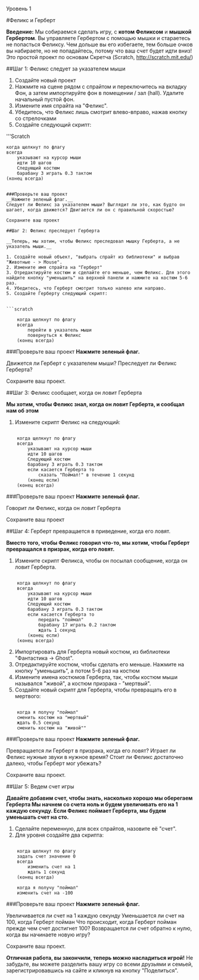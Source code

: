 Уровень 1

#Феликс и Герберт

__Введение:__
Мы собираемся сделать игру, с __котом Феликсом__ и __мышкой Гербертом__. Вы управляете Гербертом с помощью мышки и стараетесь не попасться Феликсу. Чем дольше вы его избегаете, тем больше очков вы набираете, но не попадайтесь, потому что ваш счет будет идти вниз! Это простой проект по основам Скретча (Scratch, http://scratch.mit.edu/)

##Шаг 1: Феликс следует за указателем мыши

1. Создайте новый проект
2. Нажмите на сцене рядом с спрайтом и переключитесь на вкладку Фон, а затем импортируйте фон в помещении / зал (hall). Удалите начальный пустой фон.
3. Измените имя спрайта на "Феликс".
4. Убедитесь, что Феликс лишь смотрит влево-вправо, нажав кнопку со стрелочками
5. Создайте следующий скрипт:

'''Scratch

	когда щелкнут по флагу
	всегда
		указывают на курсор мыши
		идти 10 шагов
		Следующий костюм
	    барабану 3 играть 0.3 тактом
	(конец всегда)
```

###Проверьте ваш проект
__Нажмите зеленый флаг.__
Следует ли Феликс за указателем мыши? Выглядит ли это, как будто он шагает, когда движется? Двигается ли он с правильной скоростью?

Сохраните ваш проект

##Шаг 2: Феликс преследует Герберта

__Теперь, мы хотим, чтобы Феликс преследовал мышку Герберта, а не указатель мыши.__

1. Создайте новый объект, "выбрать спрайт из библиотеки" и выбрав "Животные - > Mouse".
2. Измените имя спрайта на "Герберт"
3. Отредактируйте костюм и сделайте его меньше, чем Феликс. Для этого найдите кнопку "уменьшить" на верхней панели и нажмите на костюм 5-6 раз.
4. Убедитесь, что Герберт смотрит только налево или направо.
5. Создайте Герберту следующий скрипт:


```scratch
	
	когда щелкнут по флагу
	всегда
		перейти в указатель мыши
		повернуться к Феликс
	(конец всегда)
```

###Проверьте ваш проект
__Нажмите зеленый флаг.__

Движется ли Герберт с указателем мыши? Преследует ли Феликс Герберта?

Сохраните ваш проект.

##Шаг 3: Феликс сообщает, когда он ловит Герберта

__Мы хотим, чтобы Феликс знал, когда он ловит Герберта, и сообщал нам об этом__


1. Измените скрипт Феликс на следующий:

```scratch
	
	когда щелкнут по флагу
	всегда
		указывают на курсор мыши
		идти 10 шагов
		Следующий костюм
	    барабану 3 играть 0.3 тактом
		если касается Герберта то
			сказать "Поймал!" в течение 1 секунд
		(конец если)
	(конец всегда)
```

###Проверьте ваш проект
__Нажмите зеленый флаг.__

Говорит ли Феликс, когда он ловит Герберта

Сохраните ваш проект

##Шаг 4: Герберт превращается в приведение, когда его ловят.

__Вместо того, чтобы Феликс говорил что-то, мы хотим, чтобы Герберт превращался в призрак, когда его ловят.__

1. Измените скрипт Феликса, чтобы он посылал сообщение, когда он ловит Герберта.

```scratch
	
	когда щелкнут по флагу
	всегда
		указывают на курсор мыши
		идти 10 шагов
		Следующий костюм
	    барабану 3 играть 0.3 тактом
		если касается Герберта то
			передать "поймал"
			барабану 17 играть 0.2 тактом
			ждать 1 секунд
		(конец если)
	(конец всегда)
```
2. Импортировать для Герберта новый костюм, из библиотеки "Фантастика -> Ghost".
3. Отредактируйте костюм, чтобы сделать его меньше. Нажмите на кнопку "уменьшить", а потом 5-6 раз на костюм
4. Измените имена костюмов Герберта, так, чтобы костюм мыши назывался "живой", а костюм призрака - "мертвый".
5. Создайте новый скрипт для Герберта, чтобы превращать его в мертвого:

```scratch
	
	когда я получу "поймал"
	сменить костюм на "мертвый"
	ждать 0.5 секунд
	сменить костюм на "живой""
```
	
###Проверьте ваш проект
__Нажмите зеленый флаг.__

Превращается ли Герберт в призрака, когда его ловят?
Играет ли Феликс нужные звуки в нужное время?
Стоит ли Феликс достаточно далеко, чтобы Герберт мог убежать?

Сохраните ваш проект.

##Шаг 5: Ведем счет игры

__Давайте добавим счет, чтобы знать, насколько хорошо мы оберегаем Герберта
Мы начнем со счета ноль и будем увеличивать его на 1 каждую секунду. Если Феликс поймает Герберта, мы будем уменьшать счет на сто.__

1. Сделайте переменную, для всех спрайтов, назовите её "счет".
2. Для уровня создайте два скрипта:

```scratch
	
	когда щелкнут по флагу
	задать счет значение 0
	всегда
		изменить счет на 1
		ждать 1 секунд
	(конец всегда)
	
	когда я получу "поймал"
	изменить счет на -100
```
	
###Проверьте ваш проект
__Нажмите зеленый флаг.__

Увеличивается ли счет на 1 каждую секунду
Уменьшается ли счет на 100, когда Герберт пойман
Что происходит, когда Герберт пойман прежде чем счет достигнет 100? Возвращается ли счет обратно к нулю, когда вы начинаете новую игру?

Сохраните ваш проект.

__Отличная работа, вы закончили, теперь можно насладиться игрой!__
Не забудьте, вы можете разделить вашу игру со всеми друзьями и семьей, зарегистрировавшись на сайте и кликнув на кнопку "Поделиться".
